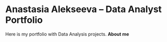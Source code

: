 # Anastasia Alekseeva – Data Analyst Portfolio
Here is my portfolio with Data Analysis projects.
**About me**
